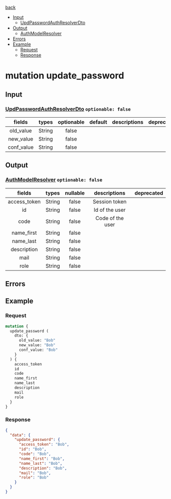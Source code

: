 [back](../tableOfContent.md)
* [Input](#input)
  * [UpdPasswordAuthResolverDto](#updpasswordauthresolverdto-optionable-false)
* [Output](#output)
  * [AuthModelResolver](#authmodelresolver-optionable-false)
* [Errors](#errors)
* [Example](#example)
  * [Request](#request)
  * [Response](#response)

# mutation update_password
 
## Input
### [UpdPasswordAuthResolverDto](../assets/inputs/updpasswordauthresolverdto.md) `optionable: false`
| fields |types |optionable |default |descriptions |deprecated |
| :----:  |:---:  |:--------:  |:-----:  |:----------:  |:--------:  |
| old_value |String |false | | | |
| new_value |String |false | | | |
| conf_value |String |false | | | 

## Output
### [AuthModelResolver](../assets/types/authmodelresolver.md) `optionable: false`
| fields |types |nullable |descriptions |deprecated |
| :----:  |:---:  |:--------:  |:----------:  |:--------:  |
| access_token |String |false |Session token | |
| id |String |false |Id of the user | |
| code |String |false |Code of the user | |
| name_first |String |false | | |
| name_last |String |false | | |
| description |String |false | | |
| mail |String |false | | |
| role |String |false | | 

## Errors
## Example
### Request
```graphql
mutation {
  update_password (
    dto: {
      old_value: "Bob"
      new_value: "Bob"
      conf_value: "Bob"
    }
  ) {
    access_token
    id
    code
    name_first
    name_last
    description
    mail
    role
  }
}
```
### Response
```json
{
  "data": {
    "update_password": {
      "access_token": "Bob",
      "id": "Bob",
      "code": "Bob",
      "name_first": "Bob",
      "name_last": "Bob",
      "description": "Bob",
      "mail": "Bob",
      "role": "Bob"
    }
  }
}
```